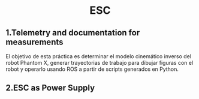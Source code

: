 

<div align="center">
<h1> ESC
</div>


## 1.Telemetry and documentation for measurements

El objetivo de esta práctica es determinar el modelo cinemático inverso del robot Phantom X, generar trayectorias de trabajo para dibujar figuras con el robot y operarlo usando ROS a partir de scripts generados en Python.

## 2.ESC as Power Supply
 
